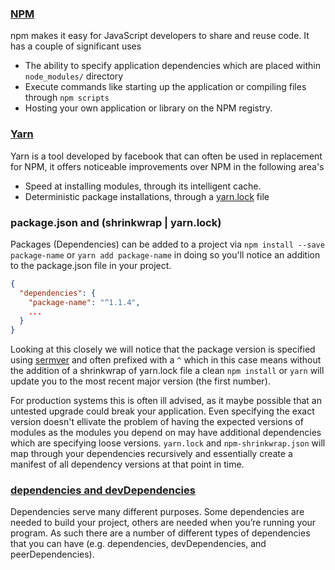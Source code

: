 ### [NPM](https://docs.npmjs.com/getting-started/what-is-npm)
npm makes it easy for JavaScript developers to share and reuse code. It has a couple of significant uses
- The ability to specify application dependencies which are placed within `node_modules/` directory
- Execute commands like starting up the application or compiling files through `npm scripts`
- Hosting your own application or library on the NPM registry.
 
 
### [Yarn](https://yarnpkg.com/)
Yarn is a tool developed by facebook that can often be used in replacement for NPM, it offers noticeable improvements over
 NPM in the following area's
 - Speed at installing modules, through its intelligent cache.
 - Deterministic package installations, through a [yarn.lock](https://yarnpkg.com/en/docs/yarn-lock) file
 

### package.json and (shrinkwrap | yarn.lock)
Packages (Dependencies) can be added to a project via `npm install --save package-name` or `yarn add package-name`
in doing so you'll notice an addition to the package.json file in your project.

```json
{
  "dependencies": {
    "package-name": "^1.1.4",
    ...
  }
}  
```
Looking at this closely we will notice that the package version is specified using [sermver](http://semver.org/)
and often prefixed with a `^` which in this case means without the addition of a shrinkwrap of yarn.lock file
a clean `npm install` or `yarn` will update you to the most recent major version (the first number). 
 
 For production systems this is often ill advised, as it maybe possible that an untested upgrade
 could break your application. Even specifying the exact version doesn't ellivate the problem
 of having the expected versions of modules as the modules you depend on may have additional dependencies
 which are specifying loose versions. `yarn.lock` and `npm-shrinkwrap.json` will map through your dependencies
 recursively and essentially create a manifest of all dependency versions at that point in time.
 
### [dependencies and devDependencies](https://yarnpkg.com/en/docs/dependency-types)
Dependencies serve many different purposes. Some dependencies are needed to build your project, others are needed when you’re running your program. As such there are a number of different types of dependencies that you can have (e.g. dependencies, devDependencies, and peerDependencies). 
 